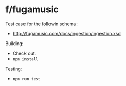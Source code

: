 # f/fugamusic

Test case for the followin schema:

* http://fugamusic.com/docs/ingestion/ingestion.xsd

Building:

* Check out.
* `npm install`

Testing:

* `npm run test`